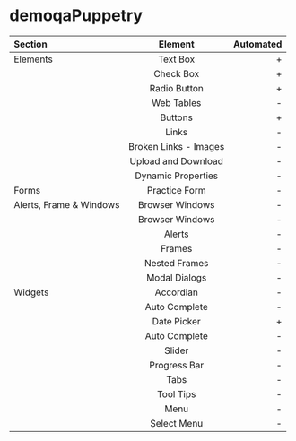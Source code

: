 # demoqaPuppetry

| Section | Element | Automated  |
| :----- | :-: | -: |
| Elements|Text Box | + |
|         |Check Box | + |
|         |Radio Button | + |
|         |Web Tables | - |
|         |Buttons | + |
|         |Links | - |
|         |Broken Links - Images | - |
|         |Upload and Download | - |
|         |Dynamic Properties | - |
|Forms  |Practice Form | - |
|Alerts, Frame & Windows  |Browser Windows | - |
| |Browser Windows | - |
| |Alerts | - |
| |Frames | - |
| |Nested Frames | - |
| |Modal Dialogs | - |
|Widgets|Accordian | - |
| |Auto Complete | - |
| |Date Picker|+ |
| |Auto Complete | - |
| |Slider | - |
| |Progress Bar | - |
| |Tabs | - |
| |Tool Tips | - |
| |Menu | - |
| |Select Menu | - |













